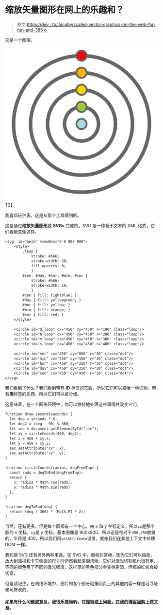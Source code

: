 # 缩放矢量图形在网上的乐趣和？

> 原文:[https://dev . to/Jacoby/scaled-vector-graphics-on-the-web-for-fun-and-385 o](https://dev.to/jacoby/scaled-vector-graphics-on-the-web-for-fun-and-385o)

这是一个图像。

[![Clock](img/7c3af80b6b4161a067108f43d868479a.png)T2】](https://res.cloudinary.com/practicaldev/image/fetch/s--rPA6eloP--/c_limit%2Cf_auto%2Cfl_progressive%2Cq_auto%2Cw_880/https://jacoby.github.img/clock.svg)

我喜欢玩钟表，这是从那个工具得到的。

这是通过**缩放矢量图形**或 **SVGs** 完成的。SVG 是一种基于文本的 XML 格式，它们看起来像这样。

```
<svg  id="neck" viewBox="0 0 900 900">
    <style>
        .loop {
            stroke: #666;
            stroke-width: 20;
            fill-opacity: 0;
            }
        #cen, #day, #hor, #min, #sec {
            stroke: #666;
            stroke-width: 10;
            }
        #cen { fill: lightblue; }
        #day { fill: yellowgreen; }
        #hor { fill: yellow; }
        #min { fill: orange; }
        #sec { fill: red; }
    </style>

    <circle id="d_loop" cx="450" cy="450" r="100" class="loop"/>
    <circle id="h_loop" cx="450" cy="450" r="200" class="loop"/>
    <circle id="m_loop" cx="450" cy="450" r="300" class="loop"/>
    <circle id="s_loop" cx="450" cy="450" r="400" class="loop"/>

    <circle id="sec" cx="450" cy="050" r="30" class="dot"/>
    <circle id="min" cx="450" cy="150" r="30" class="dot"/>
    <circle id="hor" cx="450" cy="250" r="30" class="dot"/>
    <circle id="day" cx="450" cy="350" r="30" class="dot"/>
    <circle id="cen" cx="450" cy="450" r="30" class="dot"/>
</svg> 
```

我们看到了什么？我们看到带有 **ID** 标签的东西，所以它们可以被唯一地识别，带有**类**标签的东西，所以它们可以被分组。

这意味着，在一个网络环境中，你可以独特地处理这些事情并改变它们。

```
function draw_second(seconds) {
  let deg = seconds * 6;
  let deg2 = (deg - 90) % 360;
  let sec = document.getElementById("sec");
  let xy = circleCoords(400, deg2);
  let x = 450 + xy.x;
  let y = 450 + xy.y;
  sec.setAttribute("cx", x);
  sec.setAttribute("cy", y);
}

function circleCoords(radius, degFromTop) {
  const rads = degToRad(degFromTop);
  return {
    x: radius * Math.cos(rads),
    y: radius * Math.sin(rads)
  };
}

function degToRad(deg) {
  return (deg / 360) * (Math.PI * 2);
} 
```

当然，还有更多，但是每个圆都有一个中心，由 x 和 y 坐标定义，所以`cx`是那个圆的 x 坐标，`cy`是 y 坐标。基本图像是 900x900，所以这是相对于`450,450`放置的，半径是 400，所以我们用`setAttribute`设置，就像我们在其他上下文中处理 DOM 一样。

我知道 SVG 还有另外两种用途。在 SVG 中，徽标非常棒，因为它们可以缩放，放大到海报和卡车侧面的尺寸时仍然看起来很清晰。它们对激光切割机也很有用，不同的颜色用于不同的激光强度，这样厚的黑色部分会变得更暗，但细的红线会被切穿。

但是请记住，在网络环境中，图片的各个部分就像网页上的其他内容一样是可寻址和可修改的。

#### [](#if-you-have-any-questions-or-comments-i-would-be-glad-to-hear-it-ask-me-on-twitter-or-make-an-issue-on-my-blog-repo)如果有什么问题或意见，我很乐意倾听。在[推特](https://twitter.com/jacobydave)或[上问我，在我的博客回购](https://github.com/jacoby/jacoby.github.io)上做文章。